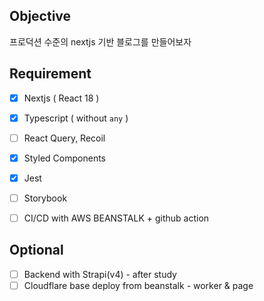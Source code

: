 ## Objective

프로덕션 수준의 nextjs 기반 블로그를 만들어보자


## Requirement

- [x] Nextjs ( React 18 )
- [x] Typescript ( without `any` )
- [ ] React Query, Recoil
- [x] Styled Components
- [x] Jest
- [ ] Storybook
- [ ] CI/CD with AWS BEANSTALK + github action


## Optional

- [ ] Backend with Strapi(v4) - after study
- [ ] Cloudflare base deploy from beanstalk - worker & page
